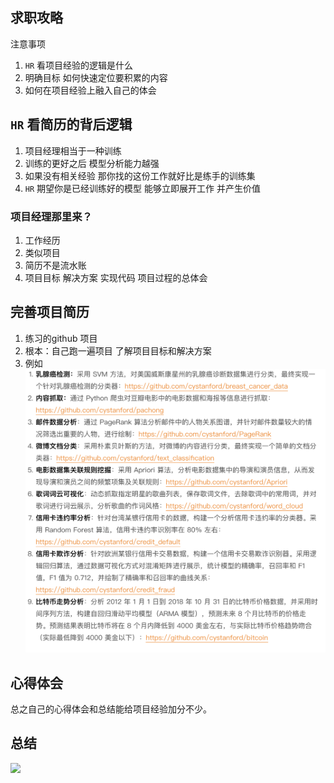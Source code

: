 ## 求职攻略

注意事项

1. `HR` 看项目经验的逻辑是什么
2. 明确目标 如何快速定位要积累的内容
3. 如何在项目经验上融入自己的体会

## `HR` 看简历的背后逻辑

1. 项目经理相当于一种训练
2. 训练的更好之后 模型分析能力越强
3. 如果没有相关经验 那你找的这份工作就好比是练手的训练集
4. `HR` 期望你是已经训练好的模型 能够立即展开工作 并产生价值

### 项目经理那里来？

1. 工作经历
2. 类似项目
3. 简历不是流水账
4. 项目目标 解决方案 实现代码 项目过程的总体会

## 完善项目简历

1. 练习的github 项目
2. 根本：自己跑一遍项目 了解项目目标和解决方案
3. 例如
  ![](./WX20190327-112247@2x.png)

## 心得体会

总之自己的心得体会和总结能给项目经验加分不少。

## 总结

![](https://static001.geekbang.org/resource/image/d4/66/d48bc67969a70475a66fba58c68b3a66.png)
